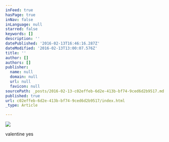 ```yaml
---
inFeed: true
hasPage: true
inNav: false
inLanguage: null
starred: false
keywords: []
description: ''
datePublished: '2016-02-13T16:46:16.287Z'
dateModified: '2016-02-13T13:00:07.576Z'
title: ''
author: []
authors: []
publisher:
  name: null
  domain: null
  url: null
  favicon: null
sourcePath: _posts/2016-02-13-c02effeb-6d2e-413b-bf74-9ced6d2b9517.md
published: true
url: c02effeb-6d2e-413b-bf74-9ced6d2b9517/index.html
_type: Article

---
```

![](https://the-grid-user-content.s3-us-west-2.amazonaws.com/b519e482-17ac-4127-9068-cc35ce4e76b5.png)

valentine yes